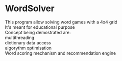 # WordSolver
This program allow solving word games with a 4x4 grid<br/>
It's meant for educational purpose<br/>
Concept being demostrated are:<br/>
multithreading<br/>
dictionary data access<br/>
algorythm optimisation<br/>
Word scoring mechanism and recommendation engine<br/>
